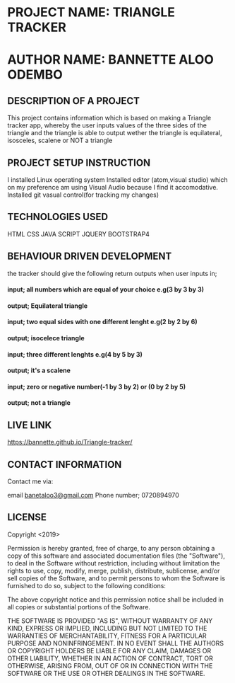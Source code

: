# PROJECT NAME: TRIANGLE TRACKER
# AUTHOR NAME: BANNETTE ALOO ODEMBO
## DESCRIPTION OF A PROJECT
This project contains information which is based on making a Triangle tracker app, whereby the user inputs values of the three sides of the triangle and the triangle is able to output wether the triangle is equilateral, isosceles, scalene or NOT a triangle

## PROJECT SETUP INSTRUCTION
I installed Linux operating system
Installed editor (atom,visual studio) which on my preference am using Visual Audio because I find it accomodative.
Installed git vasual control(for tracking my changes)
## TECHNOLOGIES USED
HTML
CSS
JAVA SCRIPT
JQUERY
BOOTSTRAP4
## BEHAVIOUR DRIVEN DEVELOPMENT
the tracker should give the following return outputs when user inputs in;
#### input; all numbers which are equal of your choice e.g(3 by 3 by 3)
#### output; Equilateral triangle
#### input; two equal sides with one different lenght e.g(2 by 2 by 6)
#### output; isocelece triangle
#### input; three different lenghts e.g(4 by 5 by 3)
#### output; it's a scalene
#### input; zero or negative number(-1 by 3 by 2) or (0 by 2 by 5)
#### output; not a triangle

## LIVE LINK
https://bannette.github.io/Triangle-tracker/

## CONTACT INFORMATION
Contact me via:

email banetaloo3@gmail.com
Phone number; 0720894970
## LICENSE
Copyright <2019> <BANNETTE ALOO>

Permission is hereby granted, free of charge, to any person obtaining a copy of this software and associated documentation files (the "Software"), to deal in the Software without restriction, including without limitation the rights to use, copy, modify, merge, publish, distribute, sublicense, and/or sell copies of the Software, and to permit persons to whom the Software is furnished to do so, subject to the following conditions:

The above copyright notice and this permission notice shall be included in all copies or substantial portions of the Software.

THE SOFTWARE IS PROVIDED "AS IS", WITHOUT WARRANTY OF ANY KIND, EXPRESS OR IMPLIED, INCLUDING BUT NOT LIMITED TO THE WARRANTIES OF MERCHANTABILITY, FITNESS FOR A PARTICULAR PURPOSE AND NONINFRINGEMENT. IN NO EVENT SHALL THE AUTHORS OR COPYRIGHT HOLDERS BE LIABLE FOR ANY CLAIM, DAMAGES OR OTHER LIABILITY, WHETHER IN AN ACTION OF CONTRACT, TORT OR OTHERWISE, ARISING FROM, OUT OF OR IN CONNECTION WITH THE SOFTWARE OR THE USE OR OTHER DEALINGS IN THE SOFTWARE.
